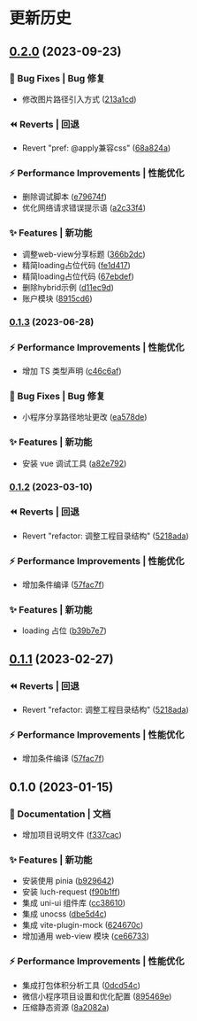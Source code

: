 # 更新历史

## [0.2.0](https://github.com/z-sq/uni-app-vite/compare/v0.1.3...v0.2.0) (2023-09-23)

### 🐛 Bug Fixes | Bug 修复

- 修改图片路径引入方式 ([213a1cd](https://github.com/z-sq/uni-app-vite/commit/213a1cd486fa22c99ce9eac0a99a14f181b2582b))

### ⏪ Reverts | 回退

- Revert "pref: @apply兼容css" ([68a824a](https://github.com/z-sq/uni-app-vite/commit/68a824ae7252a3f9c0fdf8f2f27b0628c7745c13))

### ⚡ Performance Improvements | 性能优化

- 删除调试脚本 ([e79674f](https://github.com/z-sq/uni-app-vite/commit/e79674f445602643ee4ad71f5615e820595ed947))
- 优化网络请求错误提示语 ([a2c33f4](https://github.com/z-sq/uni-app-vite/commit/a2c33f4f9680b2e70a192902d56463143319a8f8))

### ✨ Features | 新功能

- 调整web-view分享标题 ([366b2dc](https://github.com/z-sq/uni-app-vite/commit/366b2dc5a93205456869646bdbf553519b1b774d))
- 精简loading占位代码 ([fe1d417](https://github.com/z-sq/uni-app-vite/commit/fe1d417da8ce88779c6ef85f840406078584ac59))
- 精简loading占位代码 ([67ebdef](https://github.com/z-sq/uni-app-vite/commit/67ebdef74e2c2c112b67e1082adef8664abc2b6e))
- 删除hybrid示例 ([d11ec9d](https://github.com/z-sq/uni-app-vite/commit/d11ec9dd0bc3f94b72d1a61328028edf72eaa6c8))
- 账户模块 ([8915cd6](https://github.com/z-sq/uni-app-vite/commit/8915cd69f16fd5b592708a3eefdec73523d47cac))

### [0.1.3](https://github.com/z-sq/uni-app-vite/compare/v0.1.2...v0.1.3) (2023-06-28)

### ⚡ Performance Improvements | 性能优化

- 增加 TS 类型声明 ([c46c6af](https://github.com/z-sq/uni-app-vite/commit/c46c6af98fafc27ee4fe00d0329365c14c0b7c7d))

### 🐛 Bug Fixes | Bug 修复

- 小程序分享路径地址更改 ([ea578de](https://github.com/z-sq/uni-app-vite/commit/ea578de9b53b1e35e10c43dec701e033cbc9e28b))

### ✨ Features | 新功能

- 安装 vue 调试工具 ([a82e792](https://github.com/z-sq/uni-app-vite/commit/a82e792f28838a15e7872661e21fa5df39ecc513))

### [0.1.2](https://github.com/zhang-shaoqiang/uni-app-vite/compare/v0.1.0...v0.1.2) (2023-03-10)

### ⏪ Reverts | 回退

- Revert "refactor: 调整工程目录结构" ([5218ada](https://github.com/zhang-shaoqiang/uni-app-vite/commit/5218adaeeda8129efb7a205d6619940d0dff4d33))

### ⚡ Performance Improvements | 性能优化

- 增加条件编译 ([57fac7f](https://github.com/zhang-shaoqiang/uni-app-vite/commit/57fac7f115dbb88951613eac33e44a5ec49dd90d))

### ✨ Features | 新功能

- loading 占位 ([b39b7e7](https://github.com/zhang-shaoqiang/uni-app-vite/commit/b39b7e71b32800872b72fcc634f20b1b4a929103))

## [0.1.1](https://github.com/zhang-shaoqiang/uni-app-vite/compare/v0.1.0...v0.1.1) (2023-02-27)

### ⏪ Reverts | 回退

- Revert "refactor: 调整工程目录结构" ([5218ada](https://github.com/zhang-shaoqiang/uni-app-vite/commit/5218adaeeda8129efb7a205d6619940d0dff4d33))

### ⚡ Performance Improvements | 性能优化

- 增加条件编译 ([57fac7f](https://github.com/zhang-shaoqiang/uni-app-vite/commit/57fac7f115dbb88951613eac33e44a5ec49dd90d))

## 0.1.0 (2023-01-15)

### 📝 Documentation | 文档

- 增加项目说明文件 ([f337cac](https://github.com/zhang-shaoqiang/uni-app-vite/commit/f337cac633f9bda7ea424e3dbb24496ebb38d03d))

### ✨ Features | 新功能

- 安装使用 pinia ([b929642](https://github.com/zhang-shaoqiang/uni-app-vite/commit/b929642f6c7671ca56bc232f50b0a5fd7fc61ef8))
- 安装 luch-request ([f90b1ff](https://github.com/zhang-shaoqiang/uni-app-vite/commit/f90b1ff932fdd14e4d9ce3524afce9055bd490ce))
- 集成 uni-ui 组件库 ([cc38610](https://github.com/zhang-shaoqiang/uni-app-vite/commit/cc386101eb54c9ff50d5fe9d3a3d9a051445c49f))
- 集成 unocss ([dbe5d4c](https://github.com/zhang-shaoqiang/uni-app-vite/commit/dbe5d4c5fa8c2ba95a492e88567c716b427fb420))
- 集成 vite-plugin-mock ([624670c](https://github.com/zhang-shaoqiang/uni-app-vite/commit/624670ccf7efe526a4622934af30efba2124aa36))
- 增加通用 web-view 模块 ([ce66733](https://github.com/zhang-shaoqiang/uni-app-vite/commit/ce66733aa3e81cd0ef1a8d9c00f7bef79edfa3f9))

### ⚡ Performance Improvements | 性能优化

- 集成打包体积分析工具 ([0dcd54c](https://github.com/zhang-shaoqiang/uni-app-vite/commit/0dcd54c3d929f30a9c5c656edf11e3f02e64a589))
- 微信小程序项目设置和优化配置 ([895469e](https://github.com/zhang-shaoqiang/uni-app-vite/commit/895469ee94d34980b346c08660357d6d1a06d59f))
- 压缩静态资源 ([8a2082a](https://github.com/zhang-shaoqiang/uni-app-vite/commit/8a2082a225ed96203e0815c132f32b091d814f36))
